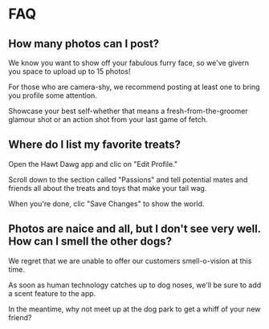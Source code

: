 # FAQ

## How many photos can I post?

We know you want to show off your fabulous furry face, so we've givern you space to upload up to 15 photos!

For those who are camera-shy, we recommend posting at least one to bring you profile some attention.

Showcase your best self-whether that means a fresh-from-the-groomer glamour shot or an action shot from your last game of fetch.

## Where do I list my favorite treats?

Open the Hawt Dawg app and clic on "Edit Profile."

Scroll down to the section called "Passions" and tell potential mates and friends all about the treats and toys that make your tail wag.

When you're done, clic "Save Changes" to show the world.

## Photos are naice and all, but I don't see very well. How can I smell the other dogs?

We regret that we are unable to offer our customers smell-o-vision at this time.

As soon as human technology catches up to dog noses, we'll be sure to add a scent feature to the app.

In the meantime, why not meet up at the dog park to get a whiff of your new friend?